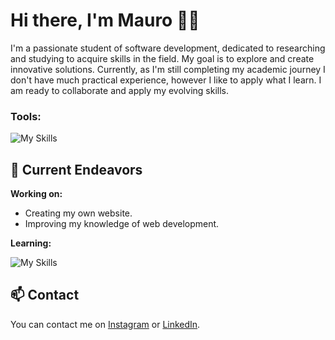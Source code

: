 # Hi there, I'm Mauro 👋🏻

I'm a passionate student of software development, dedicated to researching and studying to acquire skills in the field. My goal is to explore and create innovative solutions. Currently, as I'm still completing my academic journey I don't have much practical experience, however I like to apply what I learn. I am ready to collaborate and apply my evolving skills.

### Tools:
![My Skills](https://skillicons.dev/icons?i=github,git,vscode,html,css,codepen,vercel,py)

## 🔭 Current Endeavors
**Working on:**
- Creating my own website.
- Improving my knowledge of web development.

**Learning:**

![My Skills](https://skillicons.dev/icons?i=swift,tailwind,js,react)

## 📫 Contact

You can contact me on [Instagram](https://www.instagram.com/mauromontane/) or [LinkedIn](https://www.linkedin.com/in/mauro-montane).
